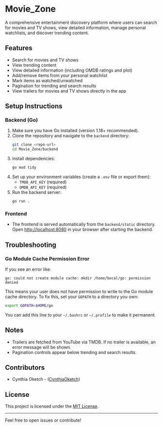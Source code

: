 # Movie_Zone
A comprehensive entertainment discovery platform where users can search for movies and TV shows, view detailed information, manage personal watchlists, and discover trending content.

## Features
- Search for movies and TV shows
- View trending content
- View detailed information (including OMDB ratings and plot)
- Add/remove items from your personal watchlist
- Mark items as watched/unwatched
- Pagination for trending and search results
- View trailers for movies and TV shows directly in the app

## Setup Instructions

### Backend (Go)
1. Make sure you have Go installed (version 1.18+ recommended).
2. Clone the repository and navigate to the `backend` directory:
   ```bash
   git clone <repo-url>
   cd Movie_Zone/backend
   ```
3. Install dependencies:
   ```bash
   go mod tidy
   ```
4. Set up your environment variables (create a `.env` file or export them):
   - `TMDB_API_KEY` (required)
   - `OMDB_API_KEY` (required)
5. Run the backend server:
   ```bash
   go run .
   ```

### Frontend
- The frontend is served automatically from the `backend/static` directory. Open [http://localhost:8080](http://localhost:8080) in your browser after starting the backend.

## Troubleshooting

### Go Module Cache Permission Error
If you see an error like:
```
go: could not create module cache: mkdir /home/bocal/go: permission denied
```
This means your user does not have permission to write to the Go module cache directory. To fix this, set your `GOPATH` to a directory you own:
```bash
export GOPATH=$HOME/go
```
You can add this line to your `~/.bashrc` or `~/.profile` to make it permanent.

## Notes
- Trailers are fetched from YouTube via TMDB. If no trailer is available, an error message will be shown.
- Pagination controls appear below trending and search results.

## Contributors
- Cynthia Oketch - ([CynthiaOketch](https://github.com/CynthiaOketch))


## License
This project is licensed under the [MIT License](LICENSE).

---
Feel free to open issues or contribute!
